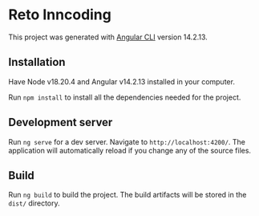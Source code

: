 # Reto Inncoding

This project was generated with [Angular CLI](https://github.com/angular/angular-cli) version 14.2.13.

## Installation

Have Node v18.20.4 and Angular v14.2.13 installed in your computer.

Run `npm install` to install all the dependencies needed for the project.

## Development server

Run `ng serve` for a dev server. Navigate to `http://localhost:4200/`. The application will automatically reload if you change any of the source files.

## Build

Run `ng build` to build the project. The build artifacts will be stored in the `dist/` directory.


